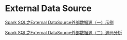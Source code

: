 # External Data Source

[Spark SQL之External DataSource外部数据源（一）示例](http://blog.csdn.net/oopsoom/article/details/42061077)

[Spark SQL之External DataSource外部数据源（二）源码分析](http://blog.csdn.net/oopsoom/article/details/42064075)
